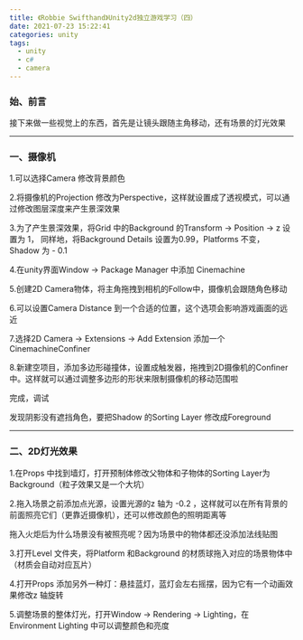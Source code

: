 ```yaml
---
title: 《Robbie Swifthand》Unity2d独立游戏学习（四）
date: 2021-07-23 15:22:41
categories: unity
tags:
  - unity
  - c#
  - camera
---
```




### 	始、前言

接下来做一些视觉上的东西，首先是让镜头跟随主角移动，还有场景的灯光效果



<!--more-->

---

### 	一、摄像机

1.可以选择Camera 修改背景颜色

2.将摄像机的Projection 修改为Perspective，这样就设置成了透视模式，可以通过修改图层深度来产生景深效果

3.为了产生景深效果，将Grid 中的Background 的Transform → Position → z 设置为 1， 同样地，将Background Details 设置为0.99，Platforms 不变， Shadow 为 - 0.1

4.在unity界面Window → Package Manager 中添加 Cinemachine

5.创建2D Camera物体，将主角拖拽到相机的Follow中，摄像机会跟随角色移动

6.可以设置Camera Distance 到一个合适的位置，这个选项会影响游戏画面的远近

7.选择2D Camera → Extensions → Add Extension 添加一个CinemachineConfiner

8.新建空项目，添加多边形碰撞体，设置成触发器，拖拽到2D摄像机的Confiner中。这样就可以通过调整多边形的形状来限制摄像机的移动范围啦

完成，调试

发现阴影没有遮挡角色，要把Shadow 的Sorting Layer 修改成Foreground



---



### 二、2D灯光效果

1.在Props 中找到墙灯，打开预制体修改父物体和子物体的Sorting Layer为Background（粒子效果又是一个大坑）

2.拖入场景之前添加点光源，设置光源的z 轴为 -0.2 ，这样就可以在所有背景的前面照亮它们（更靠近摄像机），还可以修改颜色的照明距离等

拖入火炬后为什么场景没有被照亮呢？因为场景中的物体都还没添加法线贴图

3.打开Level 文件夹，将Platform 和Background 的材质球拖入对应的场景物体中（材质会自动对应瓦片）

4.打开Props 添加另外一种灯：悬挂蓝灯，蓝灯会左右摇摆，因为它有一个动画效果修改z 轴旋转

5.调整场景的整体灯光，打开Window → Rendering → Lighting，在Environment Lighting 中可以调整颜色和亮度

